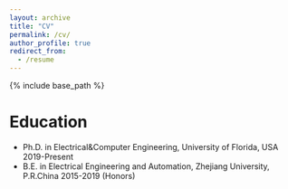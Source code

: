 ```yaml
---
layout: archive
title: "CV"
permalink: /cv/
author_profile: true
redirect_from:
  - /resume
---
```


{% include base_path %}

Education
======
* Ph.D. in Electrical&Computer Engineering, University of Florida, USA 2019-Present
* B.E. in Electrical Engineering and Automation, Zhejiang University, P.R.China 2015-2019 (Honors) 
